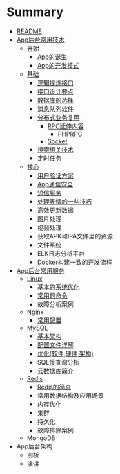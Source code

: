 # Summary

* [README](README.md)
* [App后台常用技术](chapter1.md)
  * [开始](开始.md)
    * [App的诞生](入门/appde-dan-sheng.md)
    * [App的开发模式](入门/appde-kai-fa-mo-shi.md)
  * [基础](基础.md)
    * [逻辑提炼接口](基础/luo-ji-ti-lian-jie-kou.md)
    * [接口设计要点](基础/jie-kou-she-ji-yao-dian.md)
    * [数据库的选择](基础/shu-ju-ku-de-xuan-ze.md)
    * [消息队列软件](基础/xiao-xi-dui-lie-ruan-jian.md)
    * [分布式业务复用](基础/fen-bu-shi-ye-wu-fu-yong.md)
      * [RPC延伸内容](基础/fen-bu-shi-ye-wu-fu-yong/rpcyan-shen-nei-rong.md)
        * [PHPRPC](基础/fen-bu-shi-ye-wu-fu-yong/rpcyan-shen-nei-rong/phprpc.md)
      * [Socket](基础/fen-bu-shi-ye-wu-fu-yong/socket.md)
    * [搜索相关技术](基础/sou-suo-xiang-guan-ji-zhu.md)
    * [定时任务](基础/ding-shi-ren-wu.md)
  * [核心](核心.md)
    * [用户验证方案](核心/yong-hu-yan-zheng-fang-an.md)
    * [App通信安全](核心/apptong-xin-an-quan.md)
    * [短信服务](核心/duan-xin-fu-wu.md)
    * [处理表情的一些技巧](核心/chu-li-biao-qing-de-yi-xie-ji-qiao.md)
    * 高效更新数据
    * 图片处理
    * 视频处理
    * 获取APK和IPA文件里的资源
    * 文件系统
    * ELK日志分析平台
    * Docker构建一致的开发流程
* [App后台常用服务](apphou-tai-chang-yong-fu-wu.md)
  * [Linux](apphou-tai-chang-yong-fu-wu/linux.md)
    * [基本的系统优化](apphou-tai-chang-yong-fu-wu/linux/ji-ben-de-xi-tong-you-hua.md)
    * [常用的命令](apphou-tai-chang-yong-fu-wu/linux/chang-yong-de-ming-ling.md)
    * 故障分析案例
  * [Nginx](apphou-tai-chang-yong-fu-wu/nginx.md)
    * [常用配置](apphou-tai-chang-yong-fu-wu/nginx/chang-yong-pei-zhi.md)
  * [MySQL](apphou-tai-chang-yong-fu-wu/mysql.md)
    * [基本架构](apphou-tai-chang-yong-fu-wu/mysql/ji-ben-jia-gou.md)
    * [配置文件详解](apphou-tai-chang-yong-fu-wu/mysql/pei-zhi-wen-jian-xiang-jie.md)
    * [优化\(软件,硬件,架构\)](apphou-tai-chang-yong-fu-wu/mysql/you-531628-ruan-4ef62c-ying-4ef62c-jia-678429.md)
    * SQL慢查询分析
    * 云数据库简介
  * [Redis](apphou-tai-chang-yong-fu-wu/redis.md)
    * [Redis的简介](apphou-tai-chang-yong-fu-wu/redis/redside-jian-jie.md)
    * 常用数据结构及应用场景
    * 内存优化
    * 集群
    * 持久化
    * 故障排除案例
  * MongoDB
* App后台架构
  * 剖析
  * 演讲

